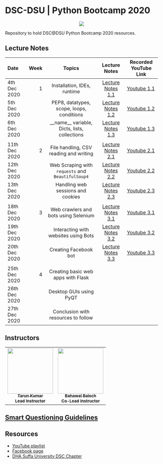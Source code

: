 # DSC-DSU | Python Bootcamp 2020

<p align="center"><img src="banner.jpg"></img></p>
Repository to hold DSC@DSU Python Bootcamp 2020 resources.

## Lecture Notes

| Date          | Week |                      Topics                       |           Lecture Notes            | Recorded YouTube Link                                                                                      |
| :------------ | ---: | :-----------------------------------------------: | :--------------------------------: | ---------------------------------------------------------------------------------------------------------- |
| 4th Dec 2020  |    1 |            Installation, IDEs, runtime            | [Lecture Notes 1.1](week_1/day_1/) | [Youtube 1.1](https://youtu.be/DmSf5VO43Ns)                                                                |
| 5th Dec 2020  |      |     PEP8, datatypes, scope, loops, conditions     | [Lecture Notes 1.2](week_1/day_2/) | [Youtube 1.2](https://youtu.be/NDaaIrbczy0)                                                                |
| 6th Dec 2020  |      | \_\_name\_\_ variable, Dicts, lists, collections  | [Lecture Notes 1.3](week_1/day_3/) | [Youtube 1.3](https://youtu.be/G5rQ4u0psOg)                                                                |
|               |      |                                                   |                                    |                                                                                                            |
| 11th Dec 2020 |    2 |      File handling, CSV reading and writing       | [Lecture Notes 2.1](week_2/day_1)  | [Youtube 2.1](https://youtu.be/pdzKoAYcGv8)                                                                |
| 12th Dec 2020 |      | Web Scraping with `requests` and `BeautifulSoup4` | [Lecture Notes 2.2](week_2/day_2)  | [Youtube 2.2](https://youtu.be/I8eHzbSNEiY)                                                                |
| 13th Dec 2020 |      |         Handling web sessions and cookies         | [Lecture Notes 2.3](week_2/day_3)  | [Youtube 2.3](https://youtu.be/dZhU5smYl0I)                                                                |
|               |      |                                                   |                                    |                                                                                                            |
| 18th Dec 2020 |    3 |       Web crawlers and bots using Selenium        | [Lecture Notes 3.1](week_3/day_1)  | [Youtube 3.1](https://www.youtube.com/watch?v=dN1DyMJf9hs&list=PLLyazdzLgFw4SsqxcJzmoKZ94juVjEJZG&index=7) |
| 19th Dec 2020 |      |       Interacting with websites using Bots        | [Lecture Notes 3.2](week_3/day_2)  | [Youtube 3.2](https://www.youtube.com/watch?v=dN1DyMJf9hs&list=PLLyazdzLgFw4SsqxcJzmoKZ94juVjEJZG&index=8) |
| 20th Dec 2020 |      |               Creating Facebook bot               | [Lecture Notes 3.3](week_3/day_3)  | [Youtube 3.3](https://www.youtube.com/watch?v=aZJJCbG7gXA&list=PLLyazdzLgFw4SsqxcJzmoKZ94juVjEJZG&index=9) |
|               |      |                                                   |                                    |                                                                                                            |
| 25th Dec 2020 |    4 |        Creating basic web apps with Flask         |                                    |                                                                                                            |
| 26th Dec 2020 |      |              Desktop GUIs using PyQT              |                                    |                                                                                                            |
| 27th Dec 2020 |      |        Conclusion with resources to follow        |                                    |                                                                                                            |

## Instructors

<table>
  <tr>
    <td align="center">
      <a href="https://github.com/sinnytk">
        <img
          src="https://avatars1.githubusercontent.com/u/32937387?s=460&u=f3aa759aa6ce0cee31afcd05de4a105eb3ed8aec&v=4"
          width="150px;"
          alt=""
        />
        <br />
        <sub><b>Tarun Kumar</b></sub>
        <br />
      </a>
        <sub><b>Lead Instructor </b></sub>
        <br/>
    </td>
        <td align="center">
      <a href="https://github.com/bahawal32">
        <img
          src="https://avatars3.githubusercontent.com/u/36995485?s=460&u=399befd797e63d371f0730ac44a78d4a2c468715&v=4"
          width="150px;"
          alt=""
        />
        <br />
        <sub><b>Bahawal Baloch</b></sub>
        <br />
      </a>
        <sub><b>Co-Lead Instructor </b></sub>
        <br/>
    </td>
  </tr>
</table>

## [Smart Questioning Guidelines](smart_questioning_guidelines.md)

## Resources

- [YouTube playlist](https://www.youtube.com/playlist?list=PLLyazdzLgFw4SsqxcJzmoKZ94juVjEJZG&fbclid=IwAR0NGiQMWnytKUn9Je5BP4BWro-hcTxoEbuw8nNNpbECKGKFG6et6yz4-co)
- [Facebook page](https://www.facebook.com/DeveloperStudentClubDHASuffaUniversity)
- [DHA Suffa University DSC Chapter](https://dsc.community.dev/dha-suffa-university/)
